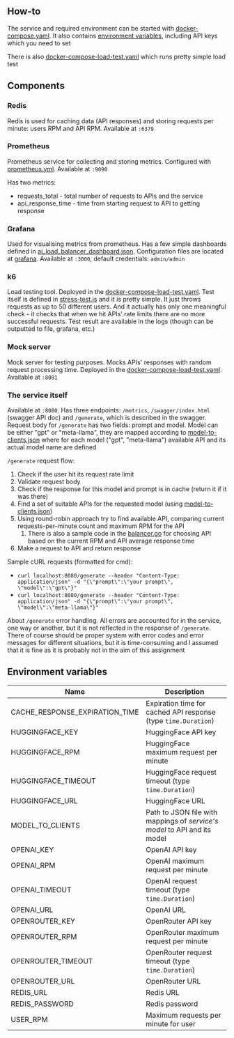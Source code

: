 ## How-to

The service and required environment can be started with [docker-compose.yaml](docker-compose.yaml). It also contains
[environment variables](#environment-variables), including API keys which you need to set

There is also [docker-compose-load-test.yaml](docker-compose-load-test.yaml) which runs pretty simple load test

## Components

### Redis

Redis is used for caching data (API responses) and storing requests per minute: users RPM and API RPM. Available at
`:6379`

### Prometheus

Prometheus service for collecting and storing metrics. Configured
with [prometheus.yml](monitoring/prometheus/prometheus.yml). Available at `:9090`

Has two metrics:
* requests_total - total number of requests to APIs and the service
* api_response_time - time from starting request to API to getting response

### Grafana

Used for visualising metrics from prometheus. Has a few simple dashboards defined
in [ai_load_balancer_dashboard.json](monitoring/grafana/dashboards/ai_load_balancer_dashboard.json). Configuration files
are located at [grafana](monitoring/grafana). Available at `:3000`, default credentials: `admin/admin`

### k6

Load testing tool. Deployed in the [docker-compose-load-test.yaml](docker-compose-load-test.yaml). Test itself is
defined in [stress-test.js](test/stress-test.js) and it is pretty simple. It just throws requests as up to 50 different
users. And it actually has only one meaningful check - it checks that when we hit APIs' rate limits there are no more
successful requests. Test result are available in the logs (though can be outputted to file, grafana, etc.)

### Mock server

Mock server for testing purposes. Mocks APIs' responses with random request processing time. Deployed in
the [docker-compose-load-test.yaml](docker-compose-load-test.yaml). Available at `:8081`

### The service itself

Available at `:8080`. Has three endpoints: `/metrics`, `/swagger/index.html` (swagger API doc) and `/generate`, which is
described in the swagger. Request body for `/generate` has two fields: prompt and model. Model can be either "gpt" or
"meta-llama", they are mapped according to [model-to-clients.json](model-to-clients.json) where for each model ("gpt",
"meta-llama") available API and its actual model name are defined

`/generate` request flow:

1. Check if the user hit its request rate limit
2. Validate request body
3. Check if the response for this model and prompt is in cache (return it if it was there)
4. Find a set of suitable APIs for the requested model (using [model-to-clients.json](model-to-clients.json))
5. Using round-robin approach try to find available API, comparing current requests-per-minute count and maximum RPM for
   the API
    1. There is also a sample code in the [balancer.go](internal/api/balancer.go) for choosing API based on the current
       RPM and API average response time
6. Make a request to API and return response

Sample cURL requests (formatted for cmd):

* `curl localhost:8080/generate --header "Content-Type: application/json" -d "{\"prompt\":\"your prompt\", \"model\":\"gpt\"}"`
* `curl localhost:8080/generate --header "Content-Type: application/json" -d "{\"prompt\":\"your prompt\", \"model\":\"meta-llama\"}"`

About `/generate` error handling. All errors are accounted for in the service, one way or another, but it is not
reflected in the response of `/generate`. There of course should be proper system with error codes and error messages
for different situations, but it is time-consuming and I assumed that it is fine as it is probably not in the aim of
this assignment


## Environment variables

| Name                           | Description                                                               |
|--------------------------------|---------------------------------------------------------------------------|
| CACHE_RESPONSE_EXPIRATION_TIME | Expiration time for cached API response (type `time.Duration`)            |
| HUGGINGFACE_KEY                | HuggingFace API key                                                       |
| HUGGINGFACE_RPM                | HuggingFace maximum request per minute                                    |
| HUGGINGFACE_TIMEOUT            | HuggingFace request timeout (type `time.Duration`)                        |
| HUGGINGFACE_URL                | HuggingFace URL                                                           |
| MODEL_TO_CLIENTS               | Path to JSON file with mappings of _service's model_ to API and its model |
| OPENAI_KEY                     | OpenAI API key                                                            |
| OPENAI_RPM                     | OpenAI maximum request per minute                                         |
| OPENAI_TIMEOUT                 | OpenAI request timeout (type `time.Duration`)                             |
| OPENAI_URL                     | OpenAI URL                                                                |
| OPENROUTER_KEY                 | OpenRouter API key                                                        |
| OPENROUTER_RPM                 | OpenRouter maximum request per minute                                     |
| OPENROUTER_TIMEOUT             | OpenRouter request timeout (type `time.Duration`)                         |
| OPENROUTER_URL                 | OpenRouter URL                                                            |
| REDIS_URL                      | Redis URL                                                                 |
| REDIS_PASSWORD                 | Redis password                                                            |
| USER_RPM                       | Maximum requests per minute for user                                      |

